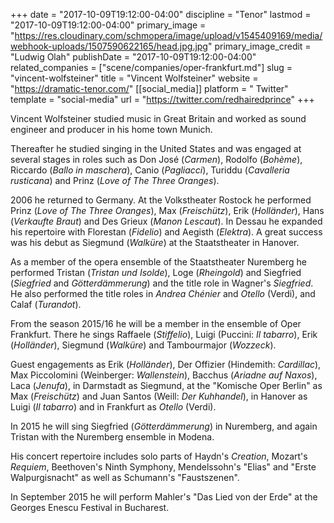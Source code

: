 +++
date = "2017-10-09T19:12:00-04:00"
discipline = "Tenor"
lastmod = "2017-10-09T19:12:00-04:00"
primary_image = "https://res.cloudinary.com/schmopera/image/upload/v1545409169/media/webhook-uploads/1507590622165/head.jpg.jpg"
primary_image_credit = "Ludwig Olah"
publishDate = "2017-10-09T19:12:00-04:00"
related_companies = ["scene/companies/oper-frankfurt.md"]
slug = "vincent-wolfsteiner"
title = "Vincent Wolfsteiner"
website = "https://dramatic-tenor.com/"
[[social_media]]
platform = " Twitter"
template = "social-media"
url = "https://twitter.com/redhairedprince"
+++

Vincent Wolfsteiner studied music in Great Britain and worked as sound engineer and producer in his home town Munich.
 
Thereafter he studied singing in the United States and was engaged at several stages in roles such as Don José (*Carmen*), Rodolfo (*Bohème*), Riccardo (*Ballo in maschera*), Canio (*Pagliacci*), Turiddu (*Cavalleria rusticana*) and Prinz (*Love of The Three Oranges*).
 
2006 he returned to Germany. At the Volkstheater Rostock he performed Prinz (*Love of The Three Oranges*), Max (*Freischütz*), Erik (*Holländer*), Hans (*Verkaufte Braut*) and Des Grieux (*Manon Lescaut*). In Dessau he expanded his repertoire with Florestan (*Fidelio*) and Aegisth (*Elektra*). A great success was his debut as Siegmund (*Walküre*) at the Staatstheater in Hanover.
 
As a member of the opera ensemble of the Staatstheater Nuremberg he performed Tristan (*Tristan und Isolde*), Loge (*Rheingold*) and Siegfried (*Siegfried* and *Götterdämmerung*) and the title role in Wagner's *Siegfried*. He also performed the title roles in *Andrea Chénier* and *Otello* (Verdi), and Calaf (*Turandot*).
 
From the season 2015/16 he will be a member in the ensemble of Oper Frankfurt. There he sings Raffaele (*Stiffelio*), Luigi (Puccini: *Il tabarro*), Erik (*Holländer*), Siegmund (*Walküre*) and Tambourmajor (*Wozzeck*).
 
Guest engagements as Erik (*Holländer*), Der Offizier (Hindemith: *Cardillac*), Max Piccolomini (Weinberger: *Wallenstein*), Bacchus (*Ariadne auf Naxos*), Laca (*Jenufa*), in Darmstadt as Siegmund, at the "Komische Oper Berlin" as Max (*Freischütz*) and Juan Santos (Weill: *Der Kuhhandel*), in Hanover as Luigi (*Il tabarro*) and in Frankfurt as *Otello* (Verdi).
 
In 2015 he will sing Siegfried (*Götterdämmerung*) in Nuremberg, and again Tristan with the Nuremberg ensemble in Modena.
 
His concert repertoire includes solo parts of Haydn's *Creation*, Mozart's *Requiem*, Beethoven's Ninth Symphony, Mendelssohn's "Elias" and "Erste Walpurgisnacht" as well as Schumann's "Faustszenen".

In September 2015 he will perform Mahler's "Das Lied von der Erde" at the Georges Enescu Festival in Bucharest.
 
